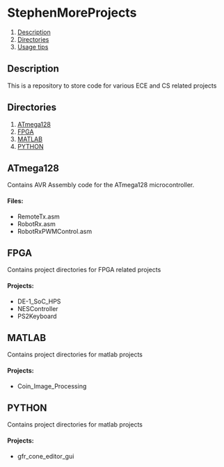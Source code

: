# StephenMoreProjects
1. [ Description ](#desc)
2. [ Directories ](#dirs)
3. [ Usage tips ](#usage)

<a name="desc"></a>
## Description
This is a repository to store code for various ECE and CS related projects

<a name="dirs"></a>
## Directories
1. [ ATmega128 ](#atmega128)
2. [ FPGA ](#fpga)
3. [ MATLAB ](#matlab)
4. [ PYTHON ](#python)

<a name="atmega128"></a>
## ATmega128

Contains AVR Assembly code for the ATmega128 microcontroller.
#### Files:
* RemoteTx.asm 
* RobotRx.asm
* RobotRxPWMControl.asm

<a name="fpga"></a>
## FPGA
Contains project directories for FPGA related projects
#### Projects:
* DE-1_SoC_HPS
* NESController
* PS2Keyboard

<a name="matlab"></a>
## MATLAB
Contains project directories for matlab projects
#### Projects:
* Coin_Image_Processing

<a name="matlab"></a>
## PYTHON
Contains project directories for matlab projects
#### Projects:
* gfr_cone_editor_gui
